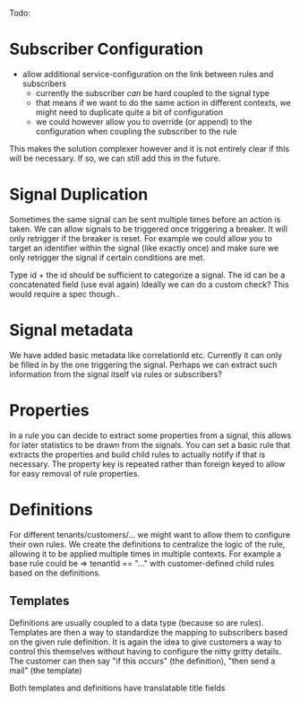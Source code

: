 Todo:

# Subscriber Configuration

- allow additional service-configuration on the link between rules and subscribers
	- currently the subscriber _can_ be hard coupled to the signal type
	- that means if we want to do the same action in different contexts, we might need to duplicate quite a bit of configuration
	- we could however allow you to override (or append) to the configuration when coupling the subscriber to the rule

This makes the solution complexer however and it is not entirely clear if this will be necessary.
If so, we can still add this in the future.

# Signal Duplication

Sometimes the same signal can be sent multiple times before an action is taken.
We can allow signals to be triggered once triggering a breaker. It will only retrigger if the breaker is reset.
For example we could allow you to target an identifier within the signal (like exactly once) and make sure we only retrigger the signal if certain conditions are met.

Type id + the id should be sufficient to categorize a signal. The id can be a concatenated field (use eval again)
Ideally we can do a custom check? This would require a spec though..

# Signal metadata

We have added basic metadata like correlationId etc. Currently it can only be filled in by the one triggering the signal.
Perhaps we can extract such information from the signal itself via rules or subscribers?

# Properties

In a rule you can decide to extract some properties from a signal, this allows for later statistics to be drawn from the signals.
You can set a basic rule that extracts the properties and build child rules to actually notify if that is necessary.
The property key is repeated rather than foreign keyed to allow for easy removal of rule properties.

# Definitions

For different tenants/customers/... we might want to allow them to configure their own rules. We create the definitions to centralize the logic of the rule, allowing it to be applied multiple times in multiple contexts.
For example a base rule could be => tenantId == "..." with customer-defined child rules based on the definitions.

## Templates

Definitions are usually coupled to a data type (because so are rules). Templates are then a way to standardize the mapping to subscribers based on the given rule definition. It is again the idea to give customers a way to control this themselves without having to configure the nitty gritty details.
The customer can then say "if this occurs" (the definition), "then send a mail" (the template)

Both templates and definitions have translatable title fields